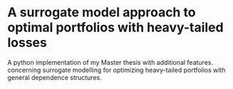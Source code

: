 # A surrogate model approach to optimal portfolios with heavy-tailed losses
A python implementation of my Master thesis with additional features. concerning surrogate modelling for optimizing heavy-tailed portfolios with general dependence structures.
